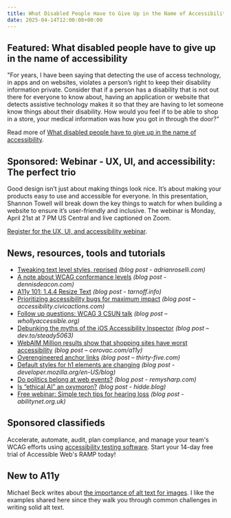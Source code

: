 ```yaml
---
title: What Disabled People Have to Give Up in the Name of Accessibility
date: 2025-04-14T12:00:08+00:00
---
```


## Featured: What disabled people have to give up in the name of accessibility

"For years, I have been saying that detecting the use of access technology, in apps and on websites, violates a person’s right to keep their disability information private. Consider that if a person has a disability that is not out there for everyone to know about, having an application or website that detects assistive technology makes it so that they are having to let someone know things about their disability. How would you feel if to be able to shop in a store, your medical information was how you got in through the door?"

Read more of [What disabled people have to give up in the name of accessibility](https://accessaces.com/what-disabled-people-have-to-give-up-in-the-name-of-accessibility/).

## Sponsored: Webinar - UX, UI, and accessibility: The perfect trio

Good design isn’t just about making things look nice. It’s about making your products easy to use and accessible for everyone. In this presentation, Shannon Towell will break down the key things to watch for when building a website to ensure it’s user-friendly and inclusive. The webinar is Monday, April 21st at 7 PM US Central and live captioned on Zoom.

[Register for the UX, UI, and accessibility webinar](https://us02web.zoom.us/webinar/register/2017404993016/WN_zSWTHeJeRxay8BxMZbB1ng).

## News, resources, tools and tutorials

- [Tweaking text level styles, reprised](https://adrianroselli.com/2025/04/tweaking-text-level-styles-reprised.html) *(blog post - adrianroselli.com)*
- [A note about WCAG conformance levels](https://www.dennisdeacon.com/web/accessibility/a-note-about-wcag-conformance-levels/) *(blog post - dennisdeacon.com)*
- [A11y 101: 1.4.4 Resize Text](https://tarnoff.info/2025/04/07/a11y-101-1-4-4-resize-text/) *(blog post - tarnoff.info)*
- [Prioritizing accessibility bugs for maximum impact](https://accessibility.civicactions.com/posts/prioritizing-accessibility-bugs-for-maximum-impact) *(blog post – accessibility.civicactions.com)*
- [Follow up questions: WCAG 3 CSUN talk](https://whollyaccessible.org/2025/04/04/follow-up-questions-wcag-3-csun-talk/) *(blog post – whollyaccessible.org)*
- [Debunking the myths of the iOS Accessibility Inspector](https://dev.to/steady5063/debunking-the-myths-of-the-ios-accessibility-inspector-4597) *(blog post – dev.to/steady5063)*
- [WebAIM Million results show that shopping sites have worst accessibility](https://cerovac.com/a11y/2025/04/webaim-million-results-show-that-shopping-sites-have-worst-accessibility/) *(blog post – cerovac.com/a11y)*
- [Overengineered anchor links](https://thirty-five.com/overengineered-anchoring) *(blog post – thirty-five.com)*
- [Default styles for h1 elements are changing](https://developer.mozilla.org/en-US/blog/h1-element-styles/) *(blog post - developer.mozilla.org/en-US/blog)*
- [Do politics belong at web events?](https://remysharp.com/2025/04/07/do-politics-belong-at-web-events) *(blog post - remysharp.com)*
- [Is “ethical AI” an oxymoron?](https://hidde.blog/ethical-ai/) *(blog post - hidde.blog)*
- [Free webinar: Simple tech tips for hearing loss](https://abilitynet.org.uk/webinars/free-webinar-simple-tech-tips-hearing-loss) *(blog post - abilitynet.org.uk)*

## Sponsored classifieds

Accelerate, automate, audit, plan compliance, and manage your team's WCAG efforts using [accessibility testing software](https://accessibleweb.com/pricing/?utm_source=a11y_weekly&utm_medium=ad&utm_campaign=a11y_top_ad). Start your 14-day free trial of Accessible Web's RAMP today!

## New to A11y

Michael Beck writes about [the importance of alt text for images](https://afixt.com/the-importance-of-alt-text-for-images/). I like the examples shared here since they walk you through common challenges in writing solid alt text.
